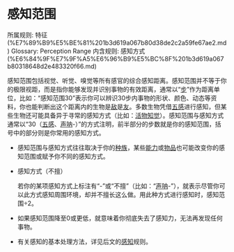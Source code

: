 # 感知范围

所属规则: 特征 (%E7%89%B9%E5%BE%81%201b3d619a067b80d38de2c2a59fe67ae2.md)
Glossary: Perception Range
内含规则: 感知方式 (%E6%84%9F%E7%9F%A5%E6%96%B9%E5%BC%8F%201b3d619a067b80318648d2e483320f66.md)

感知范围包括视觉、听觉、嗅觉等所有感官的综合感知距离。感知范围并不等于你的极限视距，而是指你能够发现并识别事物的有效距离，通常以“[步](%E6%AD%A5%201b3d619a067b800fb1cfe9f0ef45b9ef.md)”作为距离单位，比如：“感知范围30”表示你可以辨识30步内事物的形状、颜色、动态等资料，你也能判断出这个距离内的生物是[敌](%E6%95%8C%E5%AF%B9%201b3d619a067b8006aaf0d78a403a8691.md)是[友](%E5%8F%8B%E5%96%84%201b3d619a067b809cb37fcd49cb39e910.md)。多数生物凭借[五感](https://www.notion.so/1b4d619a067b809c9dc4c83d8f60e0aa?pvs=21)进行感知，但某些生物还可能具备异于寻常的感知方式（比如：[活物知觉](https://www.notion.so/1b4d619a067b80ac9aa2e644eb8dccec?pvs=21)）。感知范围与感知方式通常以“30（[五感](https://www.notion.so/1b4d619a067b809c9dc4c83d8f60e0aa?pvs=21)、[声呐](https://www.notion.so/1b4d619a067b803da51dfdf828b2e6b1?pvs=21)-）”的方式注明，前半部分的步数就是你的感知范围，括号中的部分则是你常用的感知方式。

- 感知范围与感知方式往往取决于你的[种族](%E7%A7%8D%E6%97%8F%201b3d619a067b803da419db8bd9eb17e5.md)，某些[能力](%E8%83%BD%E5%8A%9B%201b3d619a067b80139849d21869c19f49.md)或[物品](%E7%89%A9%E5%93%81%201b3d619a067b803f863edfb283e94d9a.md)也可能改变你的感知范围或赋予你不同的感知方式。
- 感知方式（不擅）
    
    
    若你的某项感知方式上标注有“-”或“不擅”（比如：“[声呐](https://www.notion.so/1b4d619a067b803da51dfdf828b2e6b1?pvs=21)-”），就表示尽管你可以此方式感知周围环境，却并不擅长这么做。用此种方式进行感知时，感知范围÷2。
    
- 如果感知范围降至0或更低，就意味着你彻底失去了感知力，无法再发现任何事物。
- 有关感知的基本处理方法，详见后文的[感知](%E6%84%9F%E7%9F%A5%201b5d619a067b807db5b1c3d177476720.md)规则。
